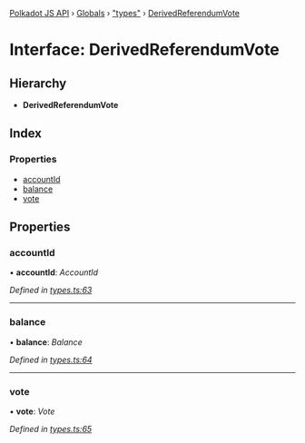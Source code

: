 [Polkadot JS API](../README.md) › [Globals](../globals.md) › ["types"](../modules/_types_.md) › [DerivedReferendumVote](_types_.derivedreferendumvote.md)

# Interface: DerivedReferendumVote

## Hierarchy

* **DerivedReferendumVote**

## Index

### Properties

* [accountId](_types_.derivedreferendumvote.md#accountid)
* [balance](_types_.derivedreferendumvote.md#balance)
* [vote](_types_.derivedreferendumvote.md#vote)

## Properties

###  accountId

• **accountId**: *AccountId*

*Defined in [types.ts:63](https://github.com/polkadot-js/api/blob/f8084c2d12/packages/api-derive/src/types.ts#L63)*

___

###  balance

• **balance**: *Balance*

*Defined in [types.ts:64](https://github.com/polkadot-js/api/blob/f8084c2d12/packages/api-derive/src/types.ts#L64)*

___

###  vote

• **vote**: *Vote*

*Defined in [types.ts:65](https://github.com/polkadot-js/api/blob/f8084c2d12/packages/api-derive/src/types.ts#L65)*
